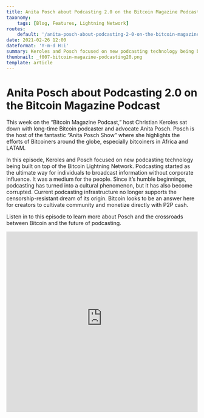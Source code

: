 ```yaml
---
title: Anita Posch about Podcasting 2.0 on the Bitcoin Magazine Podcast
taxonomy:
    tags: [Blog, Features, Lightning Network]
routes:
    default: '/anita-posch-about-podcasting-2-0-on-the-bitcoin-magazine-podcast'
date: 2021-02-26 12:00
dateformat: 'Y-m-d H:i'
summary: Keroles and Posch focused on new podcasting technology being built on top of the Bitcoin Lightning Network.
thumbnail: _f007-bitcoin-magazine-podcasting20.png
template: article
---
```


# Anita Posch about Podcasting 2.0 on the Bitcoin Magazine Podcast

This week on the “Bitcoin Magazine Podcast,” host Christian Keroles sat down with long-time Bitcoin podcaster and advocate Anita Posch. Posch is the host of the fantastic “Anita Posch Show” where she highlights the efforts of Bitcoiners around the globe, especially bitcoiners in Africa and LATAM. 

In this episode, Keroles and Posch focused on new podcasting technology being built on top of the Bitcoin Lightning Network. Podcasting started as the ultimate way for individuals to broadcast information without corporate influence. It was a medium for the people. Since it’s humble beginnings, podcasting has turned into a cultural phenomenon, but it has also become corrupted. Current podcasting infrastructure no longer supports the censorship-resistant dream of its origin. Bitcoin looks to be an answer here for creators to cultivate community and monetize directly with P2P cash. 

Listen in to this episode to learn more about Posch and the crossroads between Bitcoin and the future of podcasting. 

<iframe width="100%" height="476" src="https://www.youtube-nocookie.com/embed/8TGKcKonM20?si=3RtlihpctKXcsPdo" title="YouTube video player" frameborder="0" allow="accelerometer; autoplay; clipboard-write; encrypted-media; gyroscope; picture-in-picture; web-share" referrerpolicy="strict-origin-when-cross-origin" allowfullscreen></iframe>